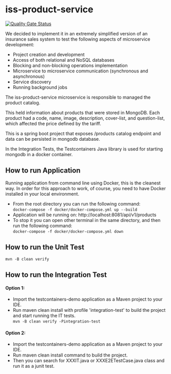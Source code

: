 # iss-product-service

[![Quality Gate Status](https://sonarcloud.io/api/project_badges/measure?project=iss-product-service&metric=alert_status)](https://sonarcloud.io/dashboard?id=iss-product-service)

We decided to implement it in an extremely simplified version of an insurance sales system to test the following aspects of microservice development:

* Project creation and development
* Access of both relational and NoSQL databases
* Blocking and non-blocking operations implementation
* Microservice to microservice communication (synchronous and asynchronous)
* Service discovery
* Running background jobs


The iss-product-service microservice is responsible to managed the product catalog.

This held information about products that were stored in MongoDB. Each product had a code, name, image, description, cover-list, and question-list, which affected the price defined by the tariff. 

This is a spring boot project that exposes /products catalog endpoint and data can be persisted in mongodb database.

In the Integration Tests, the Testcontainers Java library is used for starting mongodb in a docker container.

## How to run Application

Running application from command line using Docker, this is the cleanest way.
In order for this approach to work, of course, you need to have Docker installed in your local environment.

* From the root directory you can run the following command:<br/>
    ```docker-compose -f docker/docker-compose.yml up --build```
* Application will be running on: http://localhost:8081/api/v1/products
* To stop it you can open other terminal in the same directory, and then run the following command:<br/>
    ```docker-compose -f docker/docker-compose.yml down```

## How to run the Unit Test

```mvn -B clean verify```

## How to run the Integration Test

#### Option 1:
* Import the testcontainers-demo application as a Maven project to your IDE.
* Run maven clean install with profile 'integration-test' to build the project and start running the IT tests.<br/>
    ```mvn -B clean verify -Pintegration-test```

#### Option 2:
* Import the testcontainers-demo application as a Maven project to your IDE.
* Run maven clean install command to build the project.
* Then you can search for XXXIT.java or XXXE2ETestCase.java class and run it as a junit test.